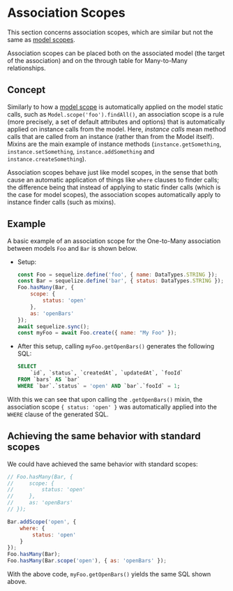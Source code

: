 # Association Scopes

This section concerns association scopes, which are similar but not the same as [model scopes](scopes.html).

Association scopes can be placed both on the associated model (the target of the association) and on the  through table for Many-to-Many relationships.
 
## Concept 

Similarly to how a [model scope](scopes.html) is automatically applied on the model static calls, such as `Model.scope('foo').findAll()`, an association scope is a rule (more precisely, a set of default attributes and options) that is automatically applied on instance calls from the model. Here, *instance calls* mean method calls that are called from an instance (rather than from the Model itself). Mixins are the main example of instance methods (`instance.getSomething`, `instance.setSomething`, `instance.addSomething` and `instance.createSomething`).

Association scopes behave just like model scopes, in the sense that both cause an automatic application of things like `where` clauses to finder calls; the difference being that instead of applying to static finder calls (which is the case for model scopes), the association scopes automatically apply to instance finder calls (such as mixins).

## Example

A basic example of an association scope for the One-to-Many association between models `Foo` and `Bar` is shown below.

* Setup:

    ```js
    const Foo = sequelize.define('foo', { name: DataTypes.STRING });
    const Bar = sequelize.define('bar', { status: DataTypes.STRING });
    Foo.hasMany(Bar, {
        scope: {
            status: 'open'
        }, 
        as: 'openBars'
    });
    await sequelize.sync();
    const myFoo = await Foo.create({ name: "My Foo" });
    ```

* After this setup, calling `myFoo.getOpenBars()` generates the following SQL:

    ```sql
    SELECT
        `id`, `status`, `createdAt`, `updatedAt`, `fooId`
    FROM `bars` AS `bar`
    WHERE `bar`.`status` = 'open' AND `bar`.`fooId` = 1;
    ```

With this we can see that upon calling the `.getOpenBars()` mixin, the association scope `{ status: 'open' }` was automatically applied into the `WHERE` clause of the generated SQL.

## Achieving the same behavior with standard scopes

We could have achieved the same behavior with standard scopes:

```js
// Foo.hasMany(Bar, {
//     scope: {
//         status: 'open'
//     },
//     as: 'openBars'
// });

Bar.addScope('open', {
    where: {
        status: 'open'
    }
});
Foo.hasMany(Bar);
Foo.hasMany(Bar.scope('open'), { as: 'openBars' });
```

With the above code, `myFoo.getOpenBars()` yields the same SQL shown above.
